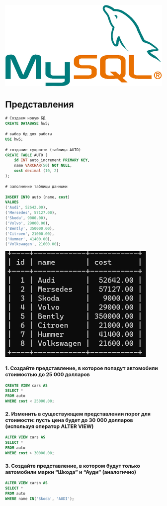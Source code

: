 ![MySQL](/Sem4/Mysql.png)

# Представления

```sql
# Создаем новую БД
CREATE DATABASE hw5;

# выбор бд для работы
USE hw5;

# создание сущности (таблица AUTO)
CREATE TABLE AUTO (
	id INT auto_increment PRIMARY KEY,
    name VARCHAR(50) NOT NULL,
    cost decimal (10, 2)
);

# заполнение таблицы данными

INSERT INTO auto (name, cost)
VALUES
('Audi', 52642.00),
('Mersedes', 57127.00),
('Skoda', 9000.00),
('Volvo', 29000.00),
('Bently', 350000.00),
('Citroen', 21000.00),
('Hummer', 41400.00),
('Volkswagen', 21600.00);
```
![Таблица AUTO](/Sem5/AUTO.png)

### 1. Создайте представление, в которое попадут автомобили стоимостью до 25 000 долларов

```sql
CREATE VIEW cars AS 
SELECT * 
FROM auto 
WHERE cost < 25000.00;
```

### 2. Изменить в существующем представлении порог для стоимости: пусть цена будет до 30 000 долларов (используя оператор ALTER VIEW)

```sql
ALTER VIEW cars AS 
SELECT * 
FROM auto 
WHERE cost > 30000.00;
```

### 3. Создайте представление, в котором будут только автомобили марки “Шкода” и “Ауди” (аналогично)

```sql
ALTER VIEW carsn AS 
SELECT * 
FROM auto 
WHERE name IN('Skoda', 'AUDI');
```